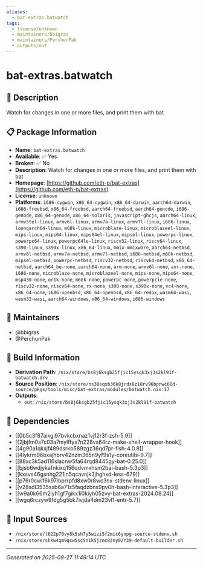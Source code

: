 ```yaml
---
aliases:
  - bat-extras.batwatch
tags:
  - license/unknown
  - maintainers/bbigras
  - maintainers/PerchunPak
  - outputs/out
---
```


# bat-extras.batwatch

## 📝 Description

Watch for changes in one or more files, and print them with bat

## 📋 Package Information

- **Name**: `bat-extras.batwatch`
- **Available**: ✅ Yes
- **Broken**: ✅ No
- **Description**: Watch for changes in one or more files, and print them with bat
- **Homepage**: [https://github.com/eth-p/bat-extras](https://github.com/eth-p/bat-extras)
- **License**: `unknown`
- **Platforms**: `i686-cygwin`, `x86_64-cygwin`, `x86_64-darwin`, `aarch64-darwin`, `i686-freebsd`, `x86_64-freebsd`, `aarch64-freebsd`, `aarch64-genode`, `i686-genode`, `x86_64-genode`, `x86_64-solaris`, `javascript-ghcjs`, `aarch64-linux`, `armv5tel-linux`, `armv6l-linux`, `armv7a-linux`, `armv7l-linux`, `i686-linux`, `loongarch64-linux`, `m68k-linux`, `microblaze-linux`, `microblazeel-linux`, `mips-linux`, `mips64-linux`, `mips64el-linux`, `mipsel-linux`, `powerpc-linux`, `powerpc64-linux`, `powerpc64le-linux`, `riscv32-linux`, `riscv64-linux`, `s390-linux`, `s390x-linux`, `x86_64-linux`, `mmix-mmixware`, `aarch64-netbsd`, `armv6l-netbsd`, `armv7a-netbsd`, `armv7l-netbsd`, `i686-netbsd`, `m68k-netbsd`, `mipsel-netbsd`, `powerpc-netbsd`, `riscv32-netbsd`, `riscv64-netbsd`, `x86_64-netbsd`, `aarch64_be-none`, `aarch64-none`, `arm-none`, `armv6l-none`, `avr-none`, `i686-none`, `microblaze-none`, `microblazeel-none`, `mips-none`, `mips64-none`, `msp430-none`, `or1k-none`, `m68k-none`, `powerpc-none`, `powerpcle-none`, `riscv32-none`, `riscv64-none`, `rx-none`, `s390-none`, `s390x-none`, `vc4-none`, `x86_64-none`, `i686-openbsd`, `x86_64-openbsd`, `x86_64-redox`, `wasm64-wasi`, `wasm32-wasi`, `aarch64-windows`, `x86_64-windows`, `i686-windows`
## 👥 Maintainers

- @bbigras
- @PerchunPak


## 🔧 Build Information

- **Derivation Path**: `/nix/store/bs8j6ksgb25fjic15ysqk3xj3s2kl91f-batwatch.drv`
- **Source Position**: `/nix/store/ns30sqxb36k8jrds8z18rv96bpnwc60d-source/pkgs/tools/misc/bat-extras/modules/batwatch.nix:17`
- **Outputs**:
  - `out`:  `/nix/store/bs8j6ksgb25fjic15ysqk3xj3s2kl91f-batwatch`

## 🔗 Dependencies

- [[0b5c3f87aikgi97bvkcbxnaz1vj12r3f-zsh-5.9]]
- [[2jbjfm0s7c03a7mylffys7n228vs64rz-make-shell-wrapper-hook]]
- [[4g90a1qkxjf489dsrkb589zgz36qd7pr-fish-4.0.8]]
- [[4lykrm96bxajhbrv42nzm365n9yf9s1y-coreutils-9.7]]
- [[88xc3k5ad116slacnw5fa64rqd8445gy-bat-0.25.0]]
- [[bjsb6wdjykafnkixq156qdvmxhsm2bai-bash-5.3p3]]
- [[kxsvs46gsnhg221in5qcavnjk3jhghxd-less-679]]
- [[p76r0cwlf6k97ibprrpfd8xw0r8wc3nx-stdenv-linux]]
- [[v28sdl3535sxb6a71z5faqdzbns9pv0h-bash-interactive-5.3p3]]
- [[w9a0k66m2lyh1gf7gikx1i0kiyh05zvy-bat-extras-2024.08.24]]
- [[wgq6rczyw9fdg5g5bk7ivjda4dm23vl1-entr-5.7]]

## 📁 Input Sources

- `/nix/store/l622p70vy8k5sh7y5wizi5f2mic6ynpg-source-stdenv.sh`
- `/nix/store/shkw4qm9qcw5sc5n1k5jznc83ny02r39-default-builder.sh`

---
*Generated on 2025-09-27 11:49:14 UTC*
